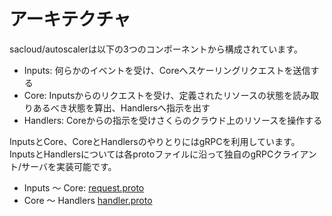 # アーキテクチャ

sacloud/autoscalerは以下の3つのコンポーネントから構成されています。

- Inputs: 何らかのイベントを受け、Coreへスケーリングリクエストを送信する
- Core: Inputsからのリクエストを受け、定義されたリソースの状態を読み取りあるべき状態を算出、Handlersへ指示を出す
- Handlers: Coreからの指示を受けさくらのクラウド上のリソースを操作する

InputsとCore、CoreとHandlersのやりとりにはgRPCを利用しています。  
InputsとHandlersについては各protoファイルに沿って独自のgRPCクライアント/サーバを実装可能です。

- Inputs 〜 Core: [request.proto](https://github.com/sacloud/autoscaler/blob/main/protos/request.proto)
- Core 〜 Handlers [handler.proto](https://github.com/sacloud/autoscaler/blob/main/protos/handler.proto)
